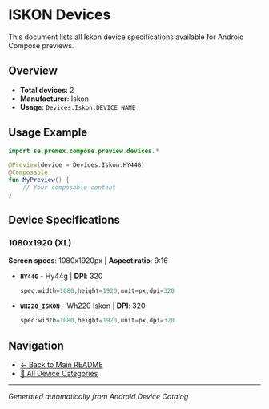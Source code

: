 # ISKON Devices

This document lists all Iskon device specifications available for Android Compose previews.

## Overview

- **Total devices**: 2
- **Manufacturer**: Iskon
- **Usage**: `Devices.Iskon.DEVICE_NAME`

## Usage Example

```kotlin
import se.premex.compose.preview.devices.*

@Preview(device = Devices.Iskon.HY44G)
@Composable
fun MyPreview() {
    // Your composable content
}
```

## Device Specifications

### 1080x1920 (XL)

**Screen specs**: 1080x1920px | **Aspect ratio**: 9:16

- **`HY44G`** - Hy44g | **DPI**: 320
  ```kotlin
  spec:width=1080,height=1920,unit=px,dpi=320
  ```

- **`WH220_ISKON`** - Wh220 Iskon | **DPI**: 320
  ```kotlin
  spec:width=1080,height=1920,unit=px,dpi=320
  ```

## Navigation

- [← Back to Main README](../../README.md)
- [📱 All Device Categories](../README.md)

---
*Generated automatically from Android Device Catalog*
